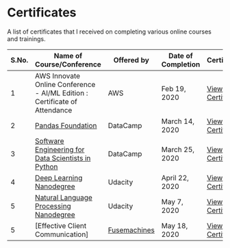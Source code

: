 # Certificates
A list of certificates that I received on completing various online courses and trainings.

|S.No.|Name of Course/Conference|Offered by|Date of Completion|Certificate|
|---|---|---|---|---|
|1|AWS Innovate Online Conference - AI/ML Edition : Certificate of Attendance|AWS|Feb 19, 2020|[View Certificate](https://drive.google.com/open?id=1tIMKDhCth63rFkicrPAUu0vQA3Zudx4C)|
|2|[Pandas Foundation](https://www.datacamp.com/courses/pandas-foundations)|DataCamp|March 14, 2020|[View Certificate](https://www.datacamp.com/statement-of-accomplishment/course/cbfa5d9e55822bb0766ab866a4dde1c79e7509fa)|
|3|[Software Engineering for Data Scientists in Python](https://www.datacamp.com/courses/software-engineering-for-data-scientists-in-python)|DataCamp|March 25, 2020|[View Certificate](https://www.datacamp.com/statement-of-accomplishment/course/57f6c72aa989430f77a1b66c081dc40ca7cb8d03)|
|4|[Deep Learning Nanodegree](https://www.udacity.com/course/deep-learning-nanodegree--nd101)|Udacity|April 22, 2020|[View Certificate](https://confirm.udacity.com/M7HJGNR3)|
|5|[Natural Language Processing Nanodegree](https://www.udacity.com/course/natural-language-processing-nanodegree--nd892)|Udacity|May 7, 2020|[View Certificate](https://confirm.udacity.com/SKL4AQE3)|
|5|[Effective Client Communication]|[Fusemachines](https://fusemachines.com)|May 18, 2020|[View Certificate](https://drive.google.com/drive/u/2/folders/1WEyG4pAi5vlWNZN4a66nS-x5iI2rHvpa)|
